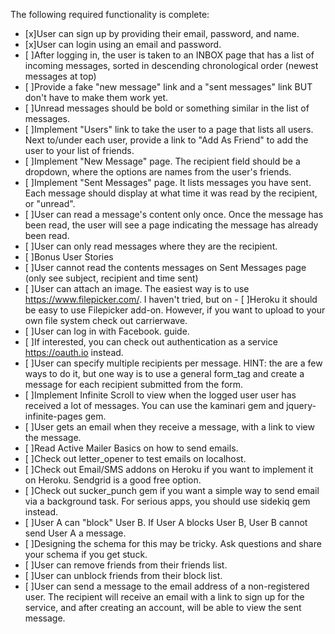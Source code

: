 
The following required functionality is complete:

- [x]User can sign up by providing their email, password, and name.
- [x]User can login using an email and password.
- [ ]After logging in, the user is taken to an INBOX page that has a list of incoming messages, sorted in descending chronological order (newest messages at top)
- [ ]Provide a fake "new message" link and a "sent messages" link BUT don't have to make them work yet.
- [ ]Unread messages should be bold or something similar in the list of messages.
- [ ]Implement "Users" link to take the user to a page that lists all users. Next to/under each user, provide a link to "Add As Friend" to add the user to your list of friends.
- [ ]Implement "New Message" page. The recipient field should be a dropdown, where the options are names from the user's friends.
- [ ]Implement "Sent Messages" page. It lists messages you have sent. Each message should display at what time it was read by the recipient, or "unread".
- [ ]User can read a message's content only once. Once the message has been read, the user will see a page indicating the message has already been read.
- [ ]User can only read messages where they are the recipient.
- [ ]Bonus User Stories
- [ ]User cannot read the contents messages on Sent Messages page (only see subject, recipient and time sent)
- [ ]User can attach an image. The easiest way is to use https://www.filepicker.com/. I haven't tried, but on - [ ]Heroku it should be easy to use Filepicker add-on. However, if you want to upload to your own file system check out carrierwave.
- [ ]User can log in with Facebook. guide.
- [ ]If interested, you can check out authentication as a service https://oauth.io instead.
- [ ]User can specify multiple recipients per message. HINT: the are a few ways to do it, but one way is to use a general form_tag and create a message for each recipient submitted from the form.
- [ ]Implement Infinite Scroll to view when the logged user user has received a lot of messages. You can use the kaminari gem and jquery-infinite-pages gem.
- [ ]User gets an email when they receive a message, with a link to view the message.
- [ ]Read Active Mailer Basics on how to send emails.
- [ ]Check out letter_opener to test emails on localhost.
- [ ]Check out Email/SMS addons on Heroku if you want to implement it on Heroku. Sendgrid is a good free option.
- [ ]Check out sucker_punch gem if you want a simple way to send email via a background task. For serious apps, you should use sidekiq gem instead.
- [ ]User A can "block" User B. If User A blocks User B, User B cannot send User A a message.
- [ ]Designing the schema for this may be tricky. Ask questions and share your schema if you get stuck.
- [ ]User can remove friends from their friends list.
- [ ]User can unblock friends from their block list.
- [ ]User can send a message to the email address of a non-registered user. The recipient will receive an email with a link to sign up for the service, and after creating an account, will be able to view the sent message.